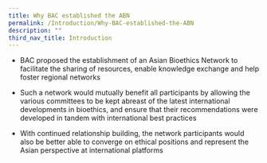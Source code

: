 ```yaml
---
title: Why BAC established the ABN
permalink: /Introduction/Why-BAC-established-the-ABN
description: ""
third_nav_title: Introduction
---
```

* BAC proposed the establishment of an Asian Bioethics Network to facilitate the sharing of
resources, enable knowledge exchange and help foster regional networks <br>

* Such a network would mutually benefit all participants by allowing the various committees to be kept abreast of the latest international developments in bioethics, and ensure that their
recommendations were developed in tandem with international best practices <br>

* With continued relationship building, the network participants would also be better able to
converge on ethical positions and represent the Asian perspective at international platforms<br>